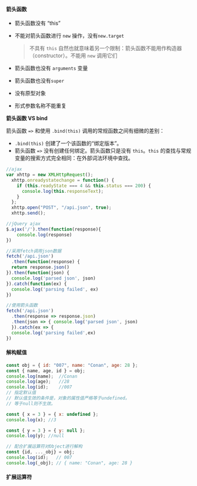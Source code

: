 #### 箭头函数

- 箭头函数没有 “this”

- 不能对箭头函数进行 `new` 操作，没有`new.target`

  > 不具有 `this` 自然也就意味着另一个限制：箭头函数不能用作构造器（constructor）。不能用 `new` 调用它们

- 箭头函数也没有 `arguments` 变量

- 箭头函数也没有`super`

- 没有原型对象

- 形式参数名称不能重复

**箭头函数 VS bind**

箭头函数 `=>` 和使用 `.bind(this)` 调用的常规函数之间有细微的差别：

- `.bind(this)` 创建了一个该函数的“绑定版本”。
- 箭头函数 `=>` 没有创建任何绑定。箭头函数只是没有 `this`。`this` 的查找与常规变量的搜索方式完全相同：在外部词法环境中查找。

```javascript
//ajax
var xhttp = new XMLHttpRequest();
  xhttp.onreadystatechange = function() {
    if (this.readyState === 4 && this.status === 200) {
      console.log(this.responseText);
    }
  };
  xhttp.open("POST", "/api.json", true);
  xhttp.send();

//jQuery ajax
$.ajax('/').then(function(response){
    console.log(response)
})

//采用fetch调用json数据
fetch('/api.json')
  .then(function(response) {
  return response.json()
}).then(function(json) {
  console.log('parsed json', json)
}).catch(function(ex) {
  console.log('parsing failed', ex)
})

//使用箭头函数
fetch('/api.json')
  .then(response => response.json)
  .then(json => { console.log('parsed json', json)
  }).catch(ex => {
  console.log('parsing failed',ex)
})
```

#### 解构赋值

```javascript
const obj = { id: "007", name: "Conan", age: 28 };
const { name, age, id } = obj;
console.log(name);  //Conan
console.log(age);   //28
console.log(id);    //007
// 指定默认值
// 默认值生效的条件是，对象的属性值严格等于undefined。
// 等于null则不生效。

const { x = 3 } = { x: undefined };
console.log(x); //3

const { y = 3 } = { y: null };
console.log(y); //null

// 配合扩展运算符对Object进行解构
const {id, ..._obj} = obj;
console.log(id);   // 007
console.log(_obj); // { name: "Conan", age: 28 }
```

#### 扩展运算符

